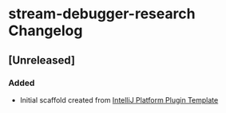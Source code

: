 <!-- Keep a Changelog guide -> https://keepachangelog.com -->

# stream-debugger-research Changelog

## [Unreleased]
### Added
- Initial scaffold created from [IntelliJ Platform Plugin Template](https://github.com/JetBrains/intellij-platform-plugin-template)
